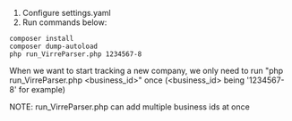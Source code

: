 1. Configure settings.yaml
2. Run commands below:
```
composer install
composer dump-autoload
php run_VirreParser.php 1234567-8
```
When we want to start tracking a new company, 
we only need to run "php run_VirreParser.php &lt;business_id&gt;" 
once (&lt;business_id&gt; being '1234567-8' for example)

NOTE: run_VirreParser.php can add multiple business ids at once
